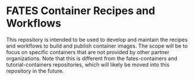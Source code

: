 # FATES Container Recipes and Workflows

This repository is intended to be used to develop and maintain the recipes and workflows to build and publish container images.  The scope will be to focus on specific containers that are not provided by other partner organizations.  Note that this is different from the fates-containers and tutorial-containers repositories, which will likely be moved into this repository in the future.